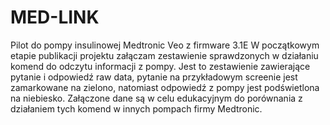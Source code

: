 # MED-LINK
Pilot do pompy insulinowej Medtronic Veo z firmware 3.1E
W początkowym etapie publikacji projektu załączam zestawienie sprawdzonych w działaniu komend do odczytu informacji z pompy.
Jest to zestawienie zawierające pytanie i odpowiedź raw data, pytanie na przykładowym screenie jest zamarkowane na zielono,
natomiast odpowiedź z pompy jest podświetlona na niebiesko. Załączone dane są w celu edukacyjnym do porównania z działaniem
tych komend w innych pompach firmy Medtronic.

